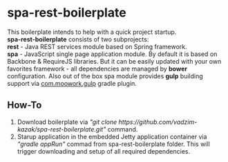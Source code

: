 # spa-rest-boilerplate
This boilerplate intends to help with a quick project startup.</br> 
<b>spa-rest-boilerplate</b> consists of two subprojects:</br>
<b>rest</b> - Java REST services module based on Spring framework.</br>
<b>spa</b> - JavaScript single page application module. By default it is based on Backbone & RequireJS libraries. But it can be easily updated with your own favorites framework - all dependencies are managed by <b>bower</b> configuration. Also out of the box spa module provides <b>gulp</b> building support via <a href="https://github.com/srs/gradle-gulp-plugin">com.moowork.gulp</a> gradle plugin.

<h2>How-To</h2>

<ol>
<li>Download boilerplate via <i>"git clone https://github.com/vadzim-kazak/spa-rest-boilerplate.git"</i> command.</li>
<li>Starup application in the embedded Jetty application container via <i>"gradle appRun"</i> commad from spa-rest-boilerplate folder. This will trigger downloading and setup of all required dependencies.</li>
</ol>

